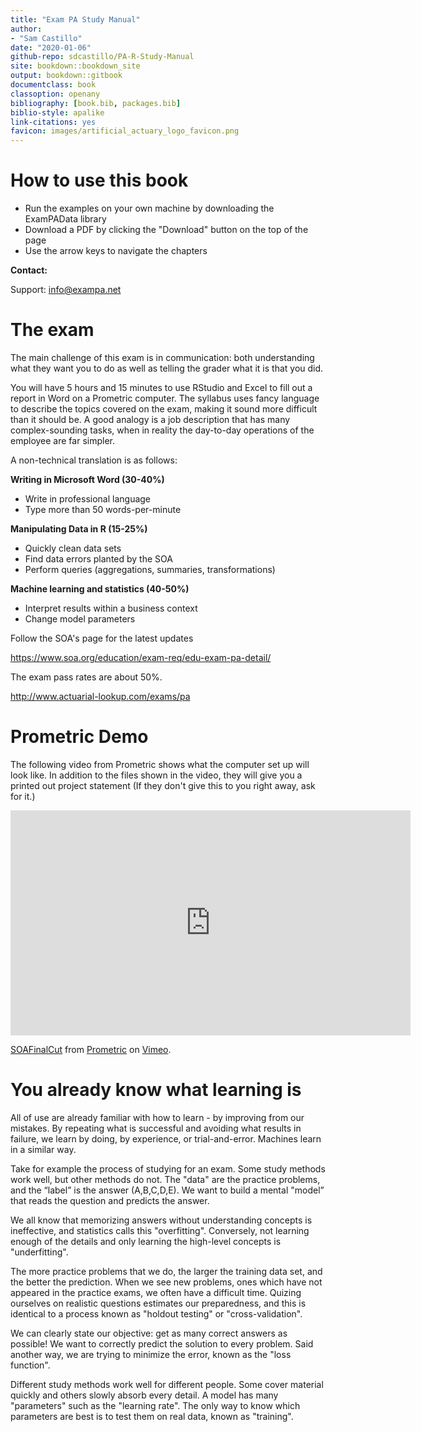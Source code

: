 ```yaml
--- 
title: "Exam PA Study Manual"
author: 
- "Sam Castillo"
date: "2020-01-06"
github-repo: sdcastillo/PA-R-Study-Manual
site: bookdown::bookdown_site
output: bookdown::gitbook
documentclass: book
classoption: openany
bibliography: [book.bib, packages.bib]
biblio-style: apalike
link-citations: yes
favicon: images/artificial_actuary_logo_favicon.png
---
```


# How to use this book

* Run the examples on your own machine by downloading the ExamPAData library
* Download a PDF by clicking the "Download" button on the top of the page
* Use the arrow keys to navigate the chapters

**Contact:**

Support: info@exampa.net

# The exam

The main challenge  of this exam is in communication: both understanding what they want you to do as well as telling the grader what it is that you did.

You will have 5 hours and 15 minutes to use RStudio and Excel to fill out a report in Word on a Prometric computer.  The syllabus uses fancy language to describe the topics covered on the exam, making it sound more difficult than it should be.  A good analogy is a job description that has many complex-sounding tasks, when in reality the day-to-day operations of the employee are far simpler.

A non-technical translation is as follows:

**Writing in Microsoft Word (30-40%)**

- Write in professional language
- Type more than 50 words-per-minute

**Manipulating Data in R (15-25%)**

- Quickly clean data sets
- Find data errors planted by the SOA
- Perform queries (aggregations, summaries, transformations)

**Machine learning and statistics (40-50%)**

- Interpret results within a business context
- Change model parameters

Follow the SOA's page for the latest updates

https://www.soa.org/education/exam-req/edu-exam-pa-detail/

The exam pass rates are about 50%.

http://www.actuarial-lookup.com/exams/pa

# Prometric Demo

The following video from Prometric shows what the computer set up will look like.  In addition to the files shown in the video, they will give you a printed out project statement (If they don't give this to you right away, ask for it.)

<iframe src="https://player.vimeo.com/video/304653968" width="640" height="360" frameborder="0" allow="autoplay; fullscreen" allowfullscreen></iframe>
<p><a href="https://vimeo.com/304653968">SOAFinalCut</a> from <a href="https://vimeo.com/user10231556">Prometric</a> on <a href="https://vimeo.com">Vimeo</a>.</p>

# You already know what learning is

All of use are already familiar with how to learn - by improving from our mistakes.  By repeating what is successful and avoiding what results in failure, we learn by doing, by experience, or trial-and-error.  Machines learn in a similar way.

Take for example the process of studying for an exam.  Some study methods work well, but other methods do not.  The "data" are the practice problems, and the “label” is the answer (A,B,C,D,E).  We want to build a mental "model” that reads the question and predicts the answer.

We all know that memorizing answers without understanding concepts is ineffective, and statistics calls this "overfitting".  Conversely, not learning enough of the details and only learning the high-level concepts is "underfitting".

The more practice problems that we do, the larger the training data set, and the better the prediction.  When we see new problems, ones which have not appeared in the practice exams, we often have a difficult time. Quizing ourselves on realistic questions estimates our preparedness, and this is identical to a process known as "holdout testing" or "cross-validation". 

We can clearly state our objective: get as many correct answers as possible! We want to correctly predict the solution to every problem.  Said another way, we are trying to minimize the error, known as the "loss function".  

Different study methods work well for different people.  Some cover material quickly and others slowly absorb every detail.  A model has many "parameters" such as the "learning rate".  The only way to know which parameters are best is to test them on real data, known as "training".
